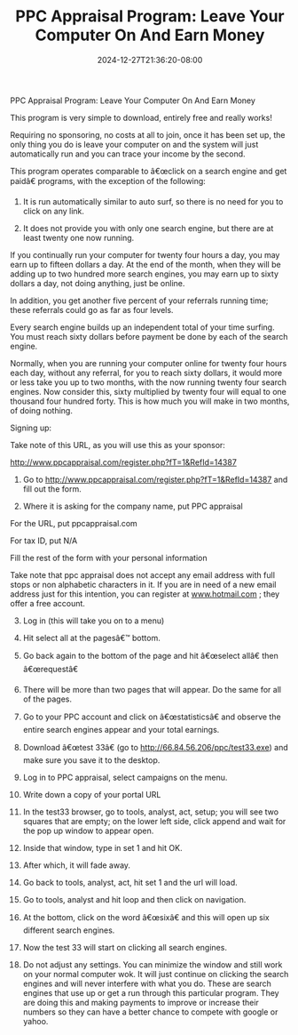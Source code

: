 ﻿---
title: "PPC Appraisal Program:  Leave Your Computer On And Earn Money"
date: 2024-12-27T21:36:20-08:00
description: "TipArticlePackageArticles Tips for Web Success"
featured_image: "/images/TipArticlePackageArticles.jpg"
tags: ["TipArticlePackageArticles"]
---

PPC Appraisal Program:  Leave Your Computer On And Earn Money

This program is very simple to download, entirely free and really works! 

Requiring no sponsoring, no costs at all to join, once it has been set up, the only thing you do is leave your computer on and the system will just automatically run and you can trace your income by the second.

This program operates comparable to â€œclick on a search engine and get paidâ€ programs, with the exception of the following:

1.	It is run automatically similar to auto surf, so there is no need for you to click on any link.

2.	It does not provide you with only one search engine, but there are at least twenty one now running.

If you continually run your computer for twenty four hours a day, you may earn up to fifteen dollars a day.  At the end of the month, when they will be adding up to two hundred more search engines, you may earn up to sixty dollars a day, not doing anything, just be online.

In addition, you get another five percent of your referrals running time; these referrals could go as far as four levels.

Every search engine builds up an independent total of your time surfing.  You must reach sixty dollars before payment be done by each of the search engine.

Normally, when you are running your computer online for twenty four hours each day, without any referral, for you to reach sixty dollars, it would more or less take you up to two months, with the now running twenty four search engines.  Now consider this, sixty multiplied by twenty four will equal to one thousand four hundred forty.  This is how much you will make in two months, of doing nothing.

Signing up:

Take note of this URL, as you will use this as your sponsor: 

http://www.ppcappraisal.com/register.php?fT=1&RefId=14387

1.	Go to http://www.ppcappraisal.com/register.php?fT=1&RefId=14387  and fill out the form.

2.	Where it is asking for the company name, put PPC appraisal

For the URL, put ppcappraisal.com

For tax ID, put N/A

Fill the rest of the form with your personal information

Take note that ppc appraisal does not accept any email address with full stops or non alphabetic characters in it. If you are in need of a new email address just for this intention, you can register at www.hotmail.com ; they offer a free account.

3.	Log in (this will take you on to a menu)

4.	Hit select all at the pagesâ€™ bottom.

5.	Go back again to the bottom of the page and hit â€œselect allâ€ then â€œrequestâ€

6.	There will be more than two pages that will appear.  Do the same for all of the pages.

7.	Go to your PPC account and click on â€œstatisticsâ€ and observe the entire search engines appear and your total earnings.

8.	Download â€œtest 33â€ (go to http://66.84.56.206/ppc/test33.exe) and make sure you save it to the desktop.

9.	Log in to PPC appraisal, select campaigns on the menu.

10.	Write down a copy of your portal URL

11.	In the test33 browser, go to tools, analyst, act, setup; you will see two squares that are empty; on the lower left side, click append and wait for the pop up window to appear open.

12.	Inside that window, type in set 1 and hit OK.

13.	After which, it will fade away.

14.	Go back to tools, analyst, act, hit set 1 and the url will load.

15.	Go to tools, analyst and hit loop and then click on navigation.

16.	At the bottom, click on the word â€œsixâ€ and this will open up six different search engines.

17.	Now the test 33 will start on clicking all search engines.

18.	Do not adjust any settings.  You can minimize the window and still work on your normal computer wok.  It will just continue on clicking the search engines and will never interfere with what you do.  These are search engines that use up or get a run through this particular program.  They are doing this and making payments to improve or increase their numbers so they can have a better chance to compete with google or yahoo.




